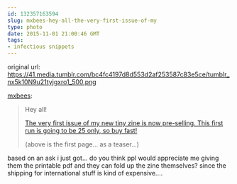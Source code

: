 ```yaml
---
id: 132357163594
slug: mxbees-hey-all-the-very-first-issue-of-my
type: photo
date: 2015-11-01 21:00:46 GMT
tags:
- infectious snippets
---
```

original url: https://41.media.tumblr.com/bc4fc4197d8d553d2af253587c83e5ce/tumblr_nx5k10N9u21tyjgxro1_500.png

<p><a class="tumblr_blog" href="http://mxbees.tumblr.com/post/132353843619">mxbees</a>:</p>
<blockquote>
<p>Hey all!</p>

<p><a href="https://gum.co/infect11">The very first issue of my new tiny zine is now pre-selling. This first run is going to be 25 only, so buy fast!</a></p>

<p>(above is the first page… as a teaser…)</p>
</blockquote>

<p>based on an ask i just got... do you think ppl would appreciate me giving them the printable pdf and they can fold up the zine themselves? since the shipping for international stuff is kind of expensive....</p>